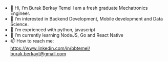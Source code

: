 - :wave: Hi, I’m Burak Berkay Temel I am a fresh graduate Mechatronics Engineer. 
- :eyes: I’m interested in Backend Development, Mobile development and Data Science.
- :seedling: I'm exprienced with python, javascript
- :book: I’m currently learning NodeJS, Go  and React Native  
- :mailbox: How to reach me:       
    https://www.linkedin.com/in/bbtemel/       
    burak.berkayt@gmail.com
